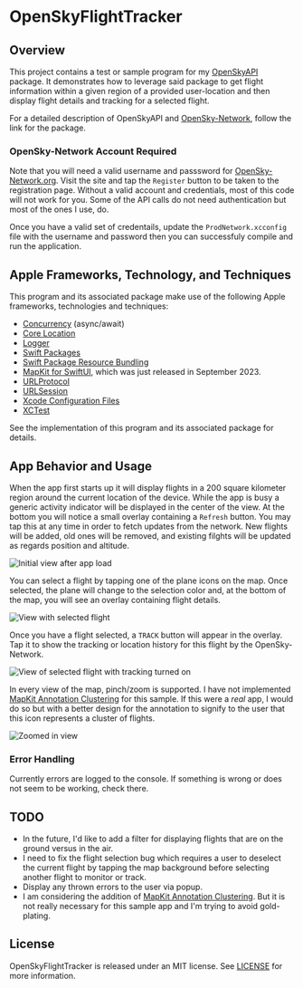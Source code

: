 # OpenSkyFlightTracker

## Overview
This project contains a test or sample program for my [OpenSkyAPI](https://github.com/StateMachineJunkie/OpenSkyAPI) package. It demonstrates how to leverage said package to get flight information within a given region of a provided user-location and then display flight details and tracking for a selected flight.

For a detailed description of OpenSkyAPI and [OpenSky-Network](https://opensky-network.org), follow the link for the package.

### OpenSky-Network Account Required
Note that you will need a valid username and passsword for [OpenSky-Network.org](https://opensky-network.org). Visit the site and tap the `Register` button to be taken to the registration page. Without a valid account and credentials, most of this code will not work for you. Some of the API calls do not need authentication but most of the ones I use, do.

Once you have a valid set of credentails, update the `ProdNetwork.xcconfig` file with the username and password then you can successfuly compile and run the application.

## Apple Frameworks, Technology, and Techniques
This program and its associated package make use of the following Apple frameworks, technologies and techniques:

* [Concurrency](https://developer.apple.com/documentation/swift/concurrency) (async/await)
* [Core Location](https://developer.apple.com/documentation/corelocation)
* [Logger](https://developer.apple.com/documentation/os/logger)
* [Swift Packages](https://developer.apple.com/documentation/xcode/swift-packages)
* [Swift Package Resource Bundling](https://developer.apple.com/documentation/xcode/bundling-resources-with-a-swift-package)
* [MapKit for SwiftUI](https://developer.apple.com/documentation/mapkit/mapkit_for_swiftui), which was just released in September 2023.
* [URLProtocol](https://developer.apple.com/documentation/foundation/urlprotocol)
* [URLSession](https://developer.apple.com/documentation/foundation/urlsession)
* [Xcode Configuration Files](https://developer.apple.com/documentation/xcode/adding-a-build-configuration-file-to-your-project)
* [XCTest](https://developer.apple.com/documentation/xctest)

See the implementation of this program and its associated package for details.

## App Behavior and Usage
When the app first starts up it will display flights in a 200 square kilometer region around the current location of the device. While the app is busy a generic activity indicator will be displayed in the center of the view. At the bottom you will notice a small overlay containing a `Refresh` button. You may tap this at any time in order to fetch updates from the network. New flights will be added, old ones will be removed, and existing filghts will be updated as regards position and altitude.

![Initial view after app load](default_img.png)

You can select a flight by tapping one of the plane icons on the map. Once selected, the plane will change to the selection color and, at the bottom of the map, you will see an overlay containing flight details.

![View with selected flight](select_img.png)

Once you have a flight selected, a `TRACK` button will appear in the overlay. Tap it to show the tracking or location history for this flight by the OpenSky-Network.

![View of selected flight with tracking turned on](track_img.png)

In every view of the map, pinch/zoom is supported. I have not implemented [MapKit Annotation Clustering](https://developer.apple.com/documentation/mapkit/mkannotationview/decluttering_a_map_with_mapkit_annotation_clustering) for this sample. If this were a *real* app, I would do so but with a better design for the annotation to signify to the user that this icon represents a cluster of flights.

![Zoomed in view](zoom_img.png)

### Error Handling
Currently errors are logged to the console. If something is wrong or does not seem to be working, check there.

## TODO
* In the future, I'd like to add a filter for displaying flights that are on the ground versus in the air.
* I need to fix the flight selection bug which requires a user to deselect the current flight by tapping the map background before selecting another flight to monitor or track.
* Display any thrown errors to the user via popup.
* I am considering the addition of [MapKit Annotation Clustering](https://developer.apple.com/documentation/mapkit/mkannotationview/decluttering_a_map_with_mapkit_annotation_clustering). But it is not really necessary for this sample app and I'm trying to avoid gold-plating.


## License
OpenSkyFlightTracker is released under an MIT license. See [LICENSE](https://github.com/StateMachineJunkie/OpenSkyFlightTracker/blob/main/LICENSE) for more information.
